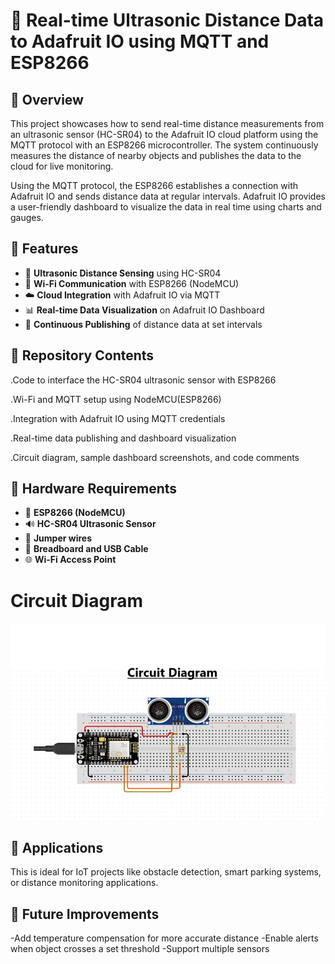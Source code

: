 # 📡 Real-time Ultrasonic Distance Data to Adafruit IO using MQTT and ESP8266
## 📘 Overview
This project showcases how to send real-time distance measurements from an ultrasonic sensor (HC-SR04) to the Adafruit IO cloud platform using the MQTT protocol with an ESP8266 microcontroller. The system continuously measures the distance of nearby objects and publishes the data to the cloud for live monitoring.

Using the MQTT protocol, the ESP8266 establishes a connection with Adafruit IO and sends distance data at regular intervals. Adafruit IO provides a user-friendly dashboard to visualize the data in real time using charts and gauges.
## 🔧 Features
- 📏 **Ultrasonic Distance Sensing** using HC-SR04
- 📶 **Wi-Fi Communication** with ESP8266 (NodeMCU)
- ☁️ **Cloud Integration** with Adafruit IO via MQTT
- 📊 **Real-time Data Visualization** on Adafruit IO Dashboard
- 🔁 **Continuous Publishing** of distance data at set intervals

## 📁 Repository Contents

.Code to interface the HC-SR04 ultrasonic sensor with ESP8266

.Wi-Fi and MQTT setup using NodeMCU(ESP8266)

.Integration with Adafruit IO using MQTT credentials

.Real-time data publishing and dashboard visualization

.Circuit diagram, sample dashboard screenshots, and code comments

## 📡 Hardware Requirements

- 🔌 **ESP8266 (NodeMCU)**
- 🔊 **HC-SR04 Ultrasonic Sensor**
- 🔗 **Jumper wires**
- 🔋 **Breadboard and USB Cable**
- 🌐 **Wi-Fi Access Point**

# Circuit Diagram
![Circuit Diagram](https://github.com/tharunreddy1801/Realtime-Data/blob/f3096b375411d7fe0d87e9bba6a771a719f63667/real-time-data.png?raw=true)

## 🔐 Applications
This is ideal for IoT projects like obstacle detection, smart parking systems, or distance monitoring applications.
## 🚀 Future Improvements
-Add temperature compensation for more accurate distance
-Enable alerts when object crosses a set threshold
-Support multiple sensors



